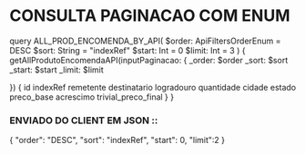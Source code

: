 # CONSULTA PAGINACAO COM ENUM

query ALL_PROD_ENCOMENDA_BY_API(
  $order: ApiFiltersOrderEnum = DESC
  $sort: String = "indexRef"
  $start: Int = 0
  $limit: Int = 3
) {
  getAllProdutoEncomendaAPI(inputPaginacao: {
    _order: $order
    _sort: $sort
    _start: $start
    _limit: $limit

  }) {
    id
    indexRef
    remetente
    destinatario
    logradouro
    quantidade
    cidade
    estado
    preco_base
    acrescimo
    trivial_preco_final
  }
}

###  ENVIADO DO CLIENT EM JSON ::
{
  "order": "DESC",
  "sort": "indexRef",
  "start": 0,
  "limit":2
}